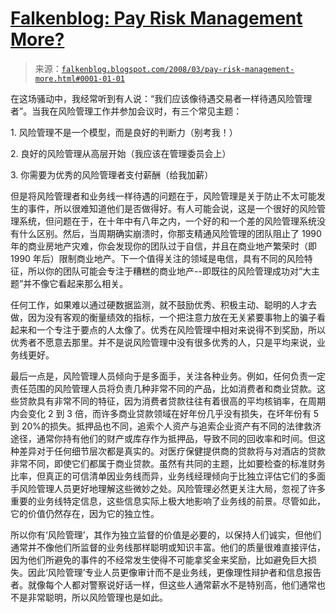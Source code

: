 <!--yml

category: 未分类

date: 2024-05-12 23:25:43

-->

# [Falkenblog: Pay Risk Management More?](http://falkenblog.blogspot.com/2008/03/pay-risk-management-more.html#0001-01-01)

> 来源：[`falkenblog.blogspot.com/2008/03/pay-risk-management-more.html#0001-01-01`](http://falkenblog.blogspot.com/2008/03/pay-risk-management-more.html#0001-01-01)

在这场骚动中，我经常听到有人说：“我们应该像待遇交易者一样待遇风险管理者”。当我在风险管理工作并参加会议时，有三个常见主题：

1\. 风险管理不是一个模型，而是良好的判断力（别考我！）

2\. 良好的风险管理从高层开始（我应该在管理委员会上）

3\. 你需要为优秀的风险管理者支付薪酬（给我加薪）

但是将风险管理者和业务线一样待遇的问题在于，风险管理是关于防止不太可能发生的事件，所以很难知道他们是否做得好。有人可能会说，这是一个很好的风险管理系统，但问题在于，在十年中有八年之内，一个好的和一个差的风险管理系统没有什么区别。然后，当周期确实崩溃时，你那支精通风险管理的团队阻止了 1990 年的商业房地产灾难，你会发现你的团队过于自信，并且在商业地产繁荣时（即 1990 年后）限制商业地产。下一个值得关注的领域是电信，具有不同的风险特征，所以你的团队可能会专注于糟糕的商业地产--即既往的风险管理成功对“大主题”并不像它看起来那么相关。

任何工作，如果难以通过硬数据监测，就不鼓励优秀、积极主动、聪明的人才去做，因为没有客观的衡量绩效的指标，一个把注意力放在无关紧要事物上的骗子看起来和一个专注于要点的人太像了。优秀在风险管理中相对来说得不到奖励，所以优秀者不愿意去那里。并不是说风险管理中没有很多优秀的人，只是平均来说，业务线更好。

最后一点是，风险管理人员倾向于是多面手，关注各种业务。例如，任何负责一定责任范围的风险管理人员将负责几种非常不同的产品，比如消费者和商业贷款。这些贷款具有非常不同的特征，因为消费者贷款往往有着很高的平均核销率，在周期内会变化 2 到 3 倍，而许多商业贷款领域在好年份几乎没有损失，在坏年份有 5 到 20%的损失。抵押品也不同，追索个人资产与追索企业资产有不同的法律救济途径，通常你持有他们的财产或库存作为抵押品，导致不同的回收率和时间。但这种差异对于任何细节层次都是真实的。对医疗保健提供商的贷款将与对酒店的贷款非常不同，即使它们都属于商业贷款。虽然有共同的主题，比如要检查的标准财务比率，但真正的可信清单因业务线而异，业务线经理倾向于比独立评估它们的多面手风险管理人员更好地理解这些微妙之处。风险管理必然更关注大局，忽视了许多重要的业务线特定信息，这些信息实际上极大地影响了业务线的前景。尽管如此，它的价值仍然存在，因为它的独立性。

所以你有‘风险管理’，其作为独立监督的价值是必要的，以保持人们诚实，但他们通常并不像他们所监督的业务线那样聪明或知识丰富。他们的质量很难直接评估，因为他们所避免的事件的不经常发生使得不可能拿奖金来奖励，比如避免巨大损失。因此‘风险管理’专业人员更像审计而不是业务线，更像理性辩护者和信息报告者。就像每个人都对警察说好话一样，但这些人通常薪水不是特别高，他们通常也不是非常聪明，所以风险管理也是如此。
